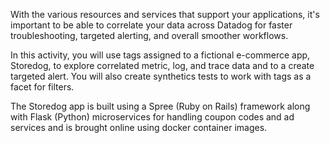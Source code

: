 With the various resources and services that support your applications, it's important to be able to correlate your data across Datadog for faster troubleshooting, targeted alerting, and overall smoother workflows.

In this activity, you will use tags assigned to a fictional e-commerce app, Storedog, to explore correlated metric, log, and trace data and to a create targeted alert. You will also create synthetics tests to work with tags as a facet for filters. 

The Storedog app is built using a Spree (Ruby on Rails) framework along with Flask (Python) microservices for handling coupon codes and ad services and is brought online using docker container images.